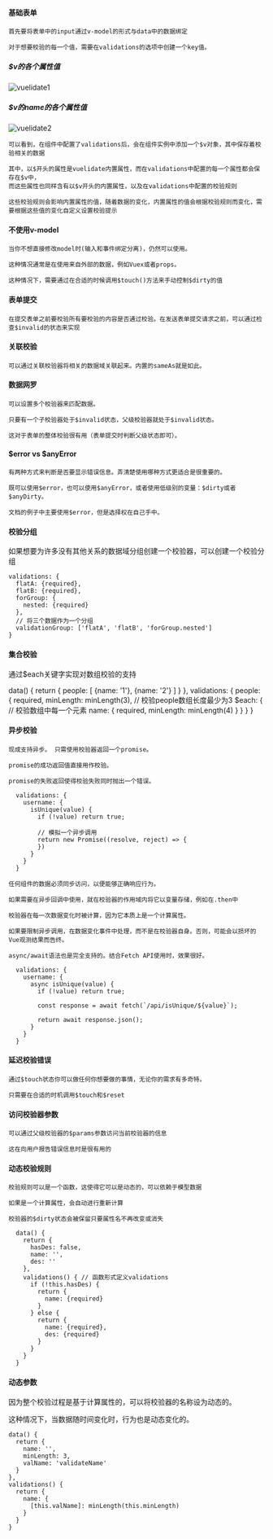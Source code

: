 #### 基础表单
    首先要将表单中的input通过v-model的形式与data中的数据绑定

    对于想要校验的每一个值，需要在validations的选项中创建一个key值。

##### $v的各个属性值
![vuelidate1](https://github.com/guohao1119/booknotes/raw/master/vuelidate/images/vuelidate1.png)
##### $v的name的各个属性值
![vuelidate2](https://github.com/guohao1119/booknotes/raw/master/vuelidate/images/vuelidate2.png)
        
    
    可以看到，在组件中配置了validations后，会在组件实例中添加一个$v对象，其中保存着校验相关的数据

    其中，以$开头的属性是vuelidate内置属性，而在validations中配置的每一个属性都会保存在$v中，
    而这些属性也同样含有以$v开头的内置属性，以及在validations中配置的校验规则

    这些校验规则会影响内置属性的值，随着数据的变化，内置属性的值会根据校验规则而变化，需要根据这些值的变化自定义设置校验提示

#### 不使用v-model
    当你不想直接修改model时(输入和事件绑定分离)，仍然可以使用。
    
    这种情况通常是在使用来自外部的数据，例如Vuex或者props。
    
    这种情况下，需要通过在合适的时候调用$touch()方法来手动控制$dirty的值

#### 表单提交
    在提交表单之前要校验所有要校验的内容是否通过校验。在发送表单提交请求之前，可以通过检查$invalid的状态来实现

#### 关联校验
    可以通过关联校验器将相关的数据域关联起来。内置的sameAs就是如此。

#### 数据网罗
    可以设置多个校验器来匹配数据。
    
    只要有一个子校验器处于$invalid状态，父级校验器就处于$invalid状态。
    
    这对于表单的整体校验很有用（表单提交时判断父级状态即可）。

#### $error vs $anyError
    有两种方式来判断是否要显示错误信息。弄清楚使用哪种方式更适合是很重要的。

    既可以使用$error，也可以使用$anyError，或者使用低级别的变量：$dirty或者$anyDirty。

    文档的例子中主要使用$error，但是选择权在自己手中。

#### 校验分组
  如果想要为许多没有其他关系的数据域分组创建一个校验器，可以创建一个校验分组

    validations: {
      flatA: {required},
      flatB: {required},
      forGroup: {
        nested: {required}
      },
      // 将三个数据作为一个分组
      validationGroup: ['flatA', 'flatB', 'forGroup.nested']
    }

#### 集合校验
  通过$each关键字实现对数组校验的支持

  data() {
    return {
      people: [
        {name: '1'},
        {name: '2'}
      ]
    }
  },
  validations: {
    people: {
      required,
      minLength: minLength(3), // 校验people数组长度最少为3
      $each: { // 校验数组中每一个元素
        name: {
          required,
          minLength: minLength(4)
        }
      }
    }
  }

  #### 异步校验
    现成支持异步。 只需使用校验器返回一个promise。

    promise的成功返回值直接用作校验。
    
    promise的失败返回使得校验失败同时抛出一个错误。

      validations: {
        username: {
          isUnique(value) {
            if (!value) return true;

            // 模拟一个异步调用
            return new Promise((resolve, reject) => {
            })
          }
        }
      }

    任何组件的数据必须同步访问，以便能够正确响应行为。

    如果需要在异步回调中使用，就在校验器的作用域内将它以变量存储，例如在.then中

    校验器在每一次数据变化时被计算，因为它本质上是一个计算属性。

    如果要限制异步调用，在数据变化事件中处理，而不是在校验器自身。否则，可能会以损坏的Vue观测结果而告终。

    async/await语法也是完全支持的。结合Fetch API使用时，效果很好。

      validations: {
        username: {
          async isUnique(value) {
            if (!value) return true;

            const response = await fetch(`/api/isUnique/${value}`);

            return await response.json();
          }
        }
      }

  #### 延迟校验错误
    通过$touch状态你可以做任何你想要做的事情，无论你的需求有多奇特。
    
    只需要在合适的时机调用$touch和$reset

  #### 访问校验器参数
    可以通过父级校验器的$params参数访问当前校验器的信息

    这在向用户报告错误信息时是很有用的

  #### 动态校验规则
    校验规则可以是一个函数，这使得它可以是动态的，可以依赖于模型数据

    如果是一个计算属性，会自动进行重新计算

    校验器的$dirty状态会被保留只要属性名不再改变或消失

      data() {
        return {
          hasDes: false,
          name: '',
          des: ''
        },
        validations() { // 函数形式定义validations
          if (!this.hasDes) {
            return {
              name: {required}
            }
          } else {
            return {
              name: {required},
              des: {required}
            }
          }
        }
      }

#### 动态参数
  因为整个校验过程是基于计算属性的，可以将校验器的名称设为动态的。

  这种情况下，当数据随时间变化时，行为也是动态变化的。

    data() {
      return {
        name: '',
        minLength: 3,
        valName: 'validateName'
      }
    },
    validations() {
      return {
        name: {
          [this.valName]: minLength(this.minLength)
        }
      }
    }
